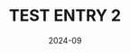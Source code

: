 ---
title: "TEST ENTRY 2"
date: 2024-09
roles: ["TEST"]
outboundLink: "https://youtube.com"
thumbnail: "../../assets/img/16-9.jpg"
---